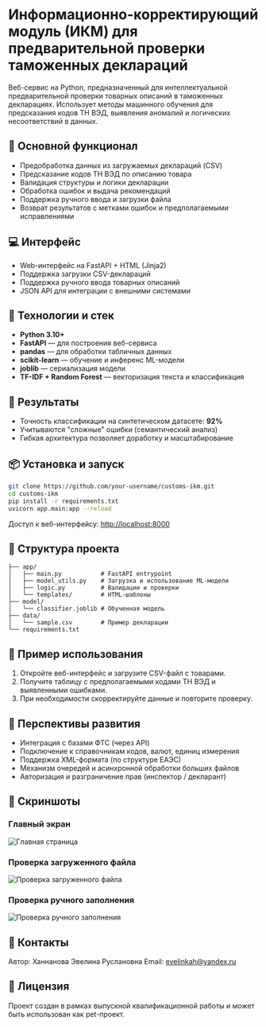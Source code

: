 # Информационно-корректирующий модуль (ИКМ) для предварительной проверки таможенных деклараций

Веб-сервис на Python, предназначенный для интеллектуальной предварительной проверки товарных описаний в таможенных декларациях. Использует методы машинного обучения для предсказания кодов ТН ВЭД, выявления аномалий и логических несоответствий в данных.

## 🔧 Основной функционал

- Предобработка данных из загружаемых деклараций (CSV)
- Предсказание кодов ТН ВЭД по описанию товара
- Валидация структуры и логики декларации
- Обработка ошибок и выдача рекомендаций
- Поддержка ручного ввода и загрузки файла
- Возврат результатов с метками ошибок и предполагаемыми исправлениями

## 💻 Интерфейс

- Web-интерфейс на FastAPI + HTML (Jinja2)
- Поддержка загрузки CSV-деклараций
- Поддержка ручного ввода товарных описаний
- JSON API для интеграции с внешними системами

## 🧠 Технологии и стек

- **Python 3.10+**
- **FastAPI** — для построения веб-сервиса
- **pandas** — для обработки табличных данных
- **scikit-learn** — обучение и инференс ML-модели
- **joblib** — сериализация модели
- **TF-IDF + Random Forest** — векторизация текста и классификация

## 🧪 Результаты

- Точность классификации на синтетическом датасете: **92%**
- Учитываются "сложные" ошибки (семантический анализ)
- Гибкая архитектура позволяет доработку и масштабирование

## 📦 Установка и запуск

```bash
git clone https://github.com/your-username/customs-ikm.git
cd customs-ikm
pip install -r requirements.txt
uvicorn app.main:app --reload
````

Доступ к веб-интерфейсу: [http://localhost:8000](http://localhost:8000)

## 📄 Структура проекта

```
├── app/
│   ├── main.py           # FastAPI entrypoint
│   ├── model_utils.py    # Загрузка и использование ML-модели
│   ├── logic.py          # Валидации и проверки
│   └── templates/        # HTML-шаблоны
├── model/
│   └── classifier.joblib # Обученная модель
├── data/
│   └── sample.csv        # Пример декларации
└── requirements.txt
```

## 🔧 Пример использования

1. Откройте веб-интерфейс и загрузите CSV-файл с товарами.
2. Получите таблицу с предполагаемыми кодами ТН ВЭД и выявленными ошибками.
3. При необходимости скорректируйте данные и повторите проверку.

## 🔮 Перспективы развития

* Интеграция с базами ФТС (через API)
* Подключение к справочникам кодов, валют, единиц измерения
* Поддержка XML-формата (по структуре ЕАЭС)
* Механизм очередей и асинхронной обработки больших файлов
* Авторизация и разграничение прав (инспектор / декларант)

## 📸 Скриншоты

### Главный экран
![Главная страница](main_screen.PNG)

### Проверка загруженного файла
![Проверка загруженного файла](upload_screen.PNG)

### Проверка ручного заполнения
![Проверка ручного заполнения](fill_in_screen.PNG)

## 📧 Контакты

Автор: Ханнанова Эвелина Руслановна
Email: [evelinkah@yandex.ru](mailto:evelinkah@yandex.ru)

## 📝 Лицензия

Проект создан в рамках выпускной квалификационной работы и может быть использован как pet-проект.
